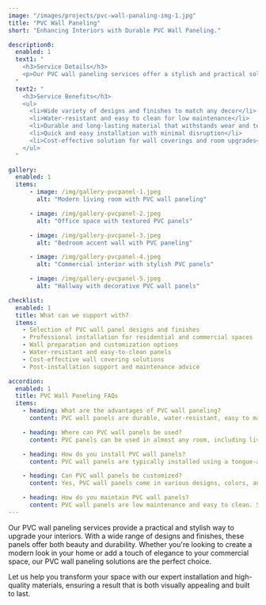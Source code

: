 ```yaml
---
image: "/images/projects/pvc-wall-panaling-img-1.jpg"
title: "PVC Wall Paneling"
short: "Enhancing Interiors with Durable PVC Wall Paneling."

description0:
  enabled: 1
  text1: "
    <h3>Service Details</h3>
    <p>Our PVC wall paneling services offer a stylish and practical solution for enhancing the interiors of any space. PVC panels are not only aesthetically pleasing but also highly durable, water-resistant, and easy to maintain. Whether you want to revamp your home, office, or commercial space, our PVC wall paneling is the perfect choice for creating modern and clean-lined environments. We provide a wide range of designs and finishes to suit your unique style preferences.</p>
  "
  text2: "
    <h3>Service Benefits</h3>
    <ul>
      <li>Wide variety of designs and finishes to match any decor</li>
      <li>Water-resistant and easy to clean for low maintenance</li>
      <li>Durable and long-lasting material that withstands wear and tear</li>
      <li>Quick and easy installation with minimal disruption</li>
      <li>Cost-effective solution for wall coverings and room upgrades</li>
    </ul>
  "

gallery:
  enabled: 1
  items:
      - image: /img/gallery-pvcpanel-1.jpeg
        alt: "Modern living room with PVC wall paneling"

      - image: /img/gallery-pvcpanel-2.jpeg
        alt: "Office space with textured PVC panels"

      - image: /img/gallery-pvcpanel-3.jpeg
        alt: "Bedroom accent wall with PVC paneling"

      - image: /img/gallery-pvcpanel-4.jpeg
        alt: "Commercial interior with stylish PVC panels"

      - image: /img/gallery-pvcpanel-5.jpeg
        alt: "Hallway with decorative PVC wall panels"

checklist:
  enabled: 1
  title: What can we support with?
  items:
    - Selection of PVC wall panel designs and finishes
    - Professional installation for residential and commercial spaces
    - Wall preparation and customization options
    - Water-resistant and easy-to-clean panels
    - Cost-effective wall covering solutions
    - Post-installation support and maintenance advice

accordion:
  enabled: 1
  title: PVC Wall Paneling FAQs
  items:
    - heading: What are the advantages of PVC wall paneling?
      content: PVC wall panels are durable, water-resistant, easy to maintain, and available in a wide range of designs. They are an excellent choice for both residential and commercial interiors.

    - heading: Where can PVC wall panels be used?
      content: PVC panels can be used in almost any room, including living rooms, bedrooms, offices, kitchens, and bathrooms. They are particularly suitable for areas prone to moisture, such as bathrooms and kitchens.

    - heading: How do you install PVC wall panels?
      content: PVC wall panels are typically installed using a tongue-and-groove system, which allows for quick and easy installation. Our professional team ensures a seamless finish and minimal disruption during the process.

    - heading: Can PVC wall panels be customized?
      content: Yes, PVC wall panels come in various designs, colors, and textures. We can help you choose the perfect style to match your decor, and offer customization options to fit your specific needs.

    - heading: How do you maintain PVC wall panels?
      content: PVC wall panels are low maintenance and easy to clean. Simply wipe them down with a damp cloth to keep them looking fresh and new. They are also resistant to stains and scratches, making them a durable option for any space.
---
```


Our PVC wall paneling services provide a practical and stylish way to upgrade your interiors. With a wide range of designs and finishes, these panels offer both beauty and durability. Whether you're looking to create a modern look in your home or add a touch of elegance to your commercial space, our PVC wall paneling solutions are the perfect choice.

Let us help you transform your space with our expert installation and high-quality materials, ensuring a result that is both visually appealing and built to last.
